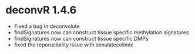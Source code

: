# deconvR 1.4.6

* Fixed a bug in deconvolute
* findSignatures now can construct tissue specific methylation signatures
* findSignatures now can construct tissue specific DMPs
* fixed the reporucibility issue with simulatecellmix